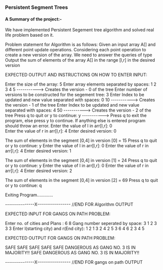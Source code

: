 
<h3>Persistent Segment Trees</h3>



<h4> A Summary of the project:- </h4>

We have implemented Persistent Segement tree algorithm and solved real life problem based on it.

Problem statement for Algorithm is as follows:
Given an input array A[] and different point update operations. Considering each point operation to create a new version of the array. We need to answer the queries of type
Output the sum of elements of the array A[] in the range [l,r] in the desired version

EXPECTED OUTPUT AND INSTRUCTIONS ON HOW TO ENTER INPUT:

Enter the size of the array: 5
Enter array elements separated by spaces: 
1 2 3 4 5                                                              -----------> Creates the version - 0 of the tree
Enter number of versions to be constructed for the segement tree: 3
Enter Index to be updated and new value separated with spaces: 0 10    -----------> Creates the version - 1 of the tree
Enter Index to be updated and new value separated with spaces: 4 50    -----------> Creates the version - 2 of the tree
Press q to quit or y to continue: y  -----------> Press q to exit the program, else press y to continue. If anything else is entered program should throw an error.
Enter the value of l in arr[l,r]: 0  
Enter the value of r in arr[l,r]: 4
Enter desired version: 0

The sum of elements in the segment [0,4] in version [0] = 15
Press q to quit or y to continue: y
Enter the value of l in arr[l,r]: 0
Enter the value of r in arr[l,r]: 4
Enter desired version: 1

The sum of elements in the segment [0,4] in version [1] = 24
Press q to quit or y to continue: y
Enter the value of l in arr[l,r]: 0
Enter the value of r in arr[l,r]: 4
Enter desired version: 2

The sum of elements in the segment [0,4] in version [2] = 69
Press q to quit or y to continue: q

Exiting Program.............

---------------X----------------- //END FOR Algorithm OUTPUT

EXPECTED INPUT FOR GANGS ON PATH PROBLEM:

Enter no. of cities and Plans : 6 8
Gang number seperated by space: 3 1 2 3 3 3
Enter l(starting city) and r(End city): 
1 2
1 3
2 4
2 5
3 6
4 6
2 3
4 5

EXPECTED OUTPUT FOR GANGS ON PATH PROBLEM:

SAFE
SAFE
SAFE
SAFE
SAFE
DANGEROUS AS GANG NO. 3 IS IN MAJORITY!!
SAFE
DANGEROUS AS GANG NO. 3 IS IN MAJORITY!!

---------------X----------------- //END FOR gangs on path OUTPUT
